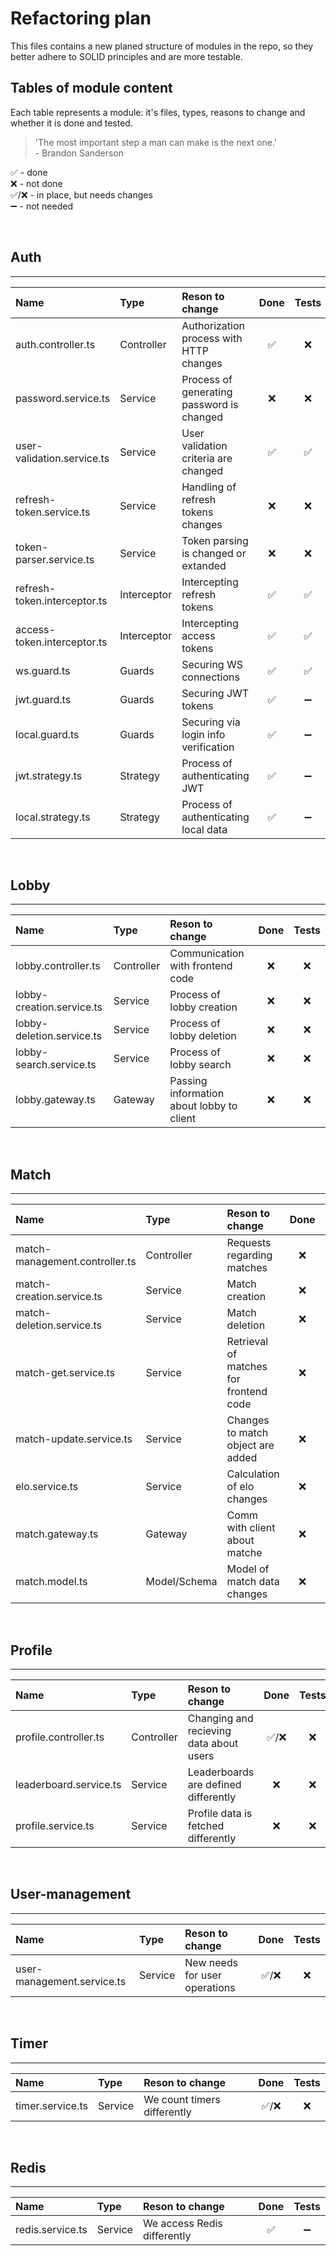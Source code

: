 # Refactoring plan

This files contains a new planed structure of modules in the repo, so they better adhere to SOLID principles and are more testable.

## Tables of module content

Each table represents a module: it's files, types, reasons to change and whether it is done and tested.

> 'The most important step a man can make is the next one.'  
> \- Brandon Sanderson

✅ - done  
❌ - not done  
✅/❌ - in place, but needs changes  
➖ - not needed  

&nbsp;

## Auth

---

| Name                         | Type        | Reson to change                           | Done | Tests |
| :--------------------------- | :---------- | :---------------------------------------- | :--: | :---: |
| auth.controller.ts           | Controller  | Authorization process with HTTP changes   |  ✅  |  ❌   |
| password.service.ts          | Service     | Process of generating password is changed |  ❌  |  ❌   |
| user-validation.service.ts   | Service     | User validation criteria are changed      |  ✅  |  ✅   |
| refresh-token.service.ts     | Service     | Handling of refresh tokens changes        |  ❌  |  ❌   |
| token-parser.service.ts      | Service     | Token parsing is changed or extanded      |  ❌  |  ❌   |
| refresh-token.interceptor.ts | Interceptor | Intercepting refresh tokens               |  ✅  |  ✅   |
| access-token.interceptor.ts  | Interceptor | Intercepting access tokens                |  ✅  |  ✅   |
| ws.guard.ts                  | Guards      | Securing WS connections                   |  ✅  |  ✅   |
| jwt.guard.ts                 | Guards      | Securing JWT tokens                       |  ✅  |  ➖   |
| local.guard.ts               | Guards      | Securing via login info verification      |  ✅  |  ➖   |
| jwt.strategy.ts              | Strategy    | Process of authenticating JWT             |  ✅  |  ➖   |
| local.strategy.ts            | Strategy    | Process of authenticating local data      |  ✅  |  ➖   |

&nbsp;

## Lobby

---

| Name                      | Type       | Reson to change                           | Done | Tests |
| :------------------------ | :--------- | :---------------------------------------- | :--: | :---: |
| lobby.controller.ts       | Controller | Communication with frontend code          |  ❌  |  ❌   |
| lobby-creation.service.ts | Service    | Process of lobby creation                 |  ❌  |  ❌   |
| lobby-deletion.service.ts | Service    | Process of lobby deletion                 |  ❌  |  ❌   |
| lobby-search.service.ts   | Service    | Process of lobby search                   |  ❌  |  ❌   |
| lobby.gateway.ts          | Gateway    | Passing information about lobby to client |  ❌  |  ❌   |

&nbsp;

## Match

---

| Name                           | Type         | Reson to change                        | Done | Tests |
| :----------------------------- | :----------- | :------------------------------------- | :--: | :---: |
| match-management.controller.ts | Controller   | Requests regarding matches             |  ❌  |  ❌   |
| match-creation.service.ts      | Service      | Match creation                         |  ❌  |  ❌   |
| match-deletion.service.ts      | Service      | Match deletion                         |  ❌  |  ❌   |
| match-get.service.ts           | Service      | Retrieval of matches for frontend code |  ❌  |  ❌   |
| match-update.service.ts        | Service      | Changes to match object are added      |  ❌  |  ❌   |
| elo.service.ts                 | Service      | Calculation of elo changes             |  ❌  |  ❌   |
| match.gateway.ts               | Gateway      | Comm with client about matche          |  ❌  |  ❌   |
| match.model.ts                 | Model/Schema | Model of match data changes            |  ❌  |  ❌   |

&nbsp;

## Profile

---

| Name                   | Type       | Reson to change                         | Done  | Tests |
| :--------------------- | :--------- | :-------------------------------------- | :---: | :---: |
| profile.controller.ts  | Controller | Changing and recieving data about users | ✅/❌ |  ❌   |
| leaderboard.service.ts | Service    | Leaderboards are defined differently    |  ❌   |  ❌   |
| profile.service.ts     | Service    | Profile data is fetched differently     |  ❌   |  ❌   |

&nbsp;

## User-management

---

| Name                       | Type    | Reson to change               | Done  | Tests |
| :------------------------- | :------ | :---------------------------- | :---: | :---: |
| user-management.service.ts | Service | New needs for user operations | ✅/❌ |  ❌   |

&nbsp;

## Timer

---

| Name             | Type    | Reson to change             | Done  | Tests |
| :--------------- | :------ | :-------------------------- | :---: | :---: |
| timer.service.ts | Service | We count timers differently | ✅/❌ |  ❌   |

&nbsp;

## Redis

---

| Name             | Type    | Reson to change             | Done | Tests |
| :--------------- | :------ | :-------------------------- | :--: | :---: |
| redis.service.ts | Service | We access Redis differently |  ✅  |  ➖   |
